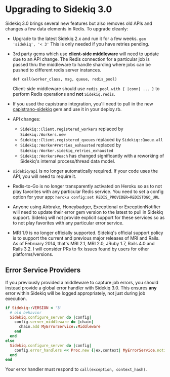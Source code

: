 # Upgrading to Sidekiq 3.0

Sidekiq 3.0 brings several new features but also removes old APIs and
changes a few data elements in Redis.  To upgrade cleanly:

* Upgrade to the latest Sidekiq 2.x and run it for a few weeks.
  `gem 'sidekiq', '< 3'`
  This is only needed if you have retries pending.
* 3rd party gems which use **client-side middleware** will need to update
  due to an API change.  The Redis connection for a particular job is
  passed thru the middleware to handle sharding where jobs can
  be pushed to different redis server instances.

  `def call(worker_class, msg, queue, redis_pool)`

  Client-side middleware should use `redis_pool.with { |conn| ... }` to
  perform Redis operations and **not** `Sidekiq.redis`.
* If you used the capistrano integration, you'll need to pull in the
  new [capistrano-sidekiq](https://github.com/seuros/capistrano-sidekiq)
  gem and use it in your deploy.rb.
* API changes:
  - `Sidekiq::Client.registered_workers` replaced by `Sidekiq::Workers.new`
  - `Sidekiq::Client.registered_queues` replaced by `Sidekiq::Queue.all`
  - `Sidekiq::Worker#retries_exhausted` replaced by `Sidekiq::Worker.sidekiq_retries_exhausted`
  - `Sidekiq::Workers#each` has changed significantly with a reworking
    of Sidekiq's internal process/thread data model.
* `sidekiq/api` is no longer automatically required.  If your code uses
  the API, you will need to require it.
* Redis-to-Go is no longer transparently activated on Heroku so as to not play
  favorites with any particular Redis service. You need to set a config option
  for your app:
  `heroku config:set REDIS_PROVIDER=REDISTOGO_URL`
* Anyone using Airbrake, Honeybadger, Exceptional or ExceptionNotifier
  will need to update their error gem version to the latest to pull in
  Sidekiq support.  Sidekiq will not provide explicit support for these
  services so as to not play favorites with any particular error service.
* MRI 1.9 is no longer officially supported.  Sidekiq's official
  support policy is to support the current and previous major releases
  of MRI and Rails.  As of February 2014, that's MRI 2.1, MRI 2.0, JRuby 1.7, Rails 4.0
  and Rails 3.2.  I will consider PRs to fix issues found by users for
  other platforms/versions.

## Error Service Providers

If you previously provided a middleware to capture job errors, you
should instead provide a global error handler with Sidekiq 3.0.  This
ensures **any** error within Sidekiq will be logged appropriately, not
just during job execution.

```ruby
if Sidekiq::VERSION < '3'
  # old behavior
  Sidekiq.configure_server do |config|
    config.server_middleware do |chain|
      chain.add MyErrorService::Middleware
    end
  end
else
  Sidekiq.configure_server do |config|
    config.error_handlers << Proc.new {|ex,context| MyErrorService.notify(ex, context) }
  end
end
```

Your error handler must respond to `call(exception, context_hash)`.
